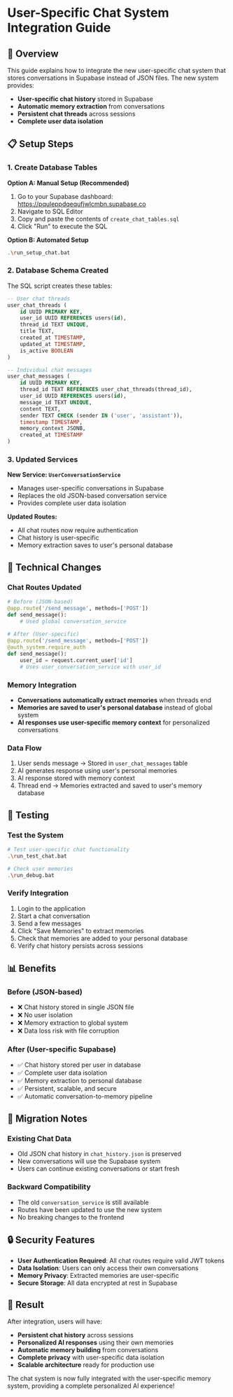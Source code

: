 # User-Specific Chat System Integration Guide

## 🎯 Overview

This guide explains how to integrate the new user-specific chat system that stores conversations in Supabase instead of JSON files. The new system provides:

- **User-specific chat history** stored in Supabase
- **Automatic memory extraction** from conversations
- **Persistent chat threads** across sessions
- **Complete user data isolation**

## 📋 Setup Steps

### 1. Create Database Tables

**Option A: Manual Setup (Recommended)**
1. Go to your Supabase dashboard: https://pquleppdqequfjwlcmbn.supabase.co
2. Navigate to SQL Editor
3. Copy and paste the contents of `create_chat_tables.sql`
4. Click "Run" to execute the SQL

**Option B: Automated Setup**
```bash
.\run_setup_chat.bat
```

### 2. Database Schema Created

The SQL script creates these tables:

```sql
-- User chat threads
user_chat_threads (
    id UUID PRIMARY KEY,
    user_id UUID REFERENCES users(id),
    thread_id TEXT UNIQUE,
    title TEXT,
    created_at TIMESTAMP,
    updated_at TIMESTAMP,
    is_active BOOLEAN
)

-- Individual chat messages
user_chat_messages (
    id UUID PRIMARY KEY,
    thread_id TEXT REFERENCES user_chat_threads(thread_id),
    user_id UUID REFERENCES users(id),
    message_id TEXT UNIQUE,
    content TEXT,
    sender TEXT CHECK (sender IN ('user', 'assistant')),
    timestamp TIMESTAMP,
    memory_context JSONB,
    created_at TIMESTAMP
)
```

### 3. Updated Services

**New Service: `UserConversationService`**
- Manages user-specific conversations in Supabase
- Replaces the old JSON-based conversation service
- Provides complete user data isolation

**Updated Routes:**
- All chat routes now require authentication
- Chat history is user-specific
- Memory extraction saves to user's personal database

## 🔧 Technical Changes

### Chat Routes Updated
```python
# Before (JSON-based)
@app.route('/send_message', methods=['POST'])
def send_message():
    # Used global conversation_service
    
# After (User-specific)
@app.route('/send_message', methods=['POST'])
@auth_system.require_auth
def send_message():
    user_id = request.current_user['id']
    # Uses user_conversation_service with user_id
```

### Memory Integration
- **Conversations automatically extract memories** when threads end
- **Memories are saved to user's personal database** instead of global system
- **AI responses use user-specific memory context** for personalized conversations

### Data Flow
1. User sends message → Stored in `user_chat_messages` table
2. AI generates response using user's personal memories
3. AI response stored with memory context
4. Thread end → Memories extracted and saved to user's memory database

## 🧪 Testing

### Test the System
```bash
# Test user-specific chat functionality
.\run_test_chat.bat

# Check user memories
.\run_debug.bat
```

### Verify Integration
1. Login to the application
2. Start a chat conversation
3. Send a few messages
4. Click "Save Memories" to extract memories
5. Check that memories are added to your personal database
6. Verify chat history persists across sessions

## 📊 Benefits

### Before (JSON-based)
- ❌ Chat history stored in single JSON file
- ❌ No user isolation
- ❌ Memory extraction to global system
- ❌ Data loss risk with file corruption

### After (User-specific Supabase)
- ✅ Chat history stored per user in database
- ✅ Complete user data isolation
- ✅ Memory extraction to personal database
- ✅ Persistent, scalable, and secure
- ✅ Automatic conversation-to-memory pipeline

## 🚀 Migration Notes

### Existing Chat Data
- Old JSON chat history in `chat_history.json` is preserved
- New conversations will use the Supabase system
- Users can continue existing conversations or start fresh

### Backward Compatibility
- The old `conversation_service` is still available
- Routes have been updated to use the new system
- No breaking changes to the frontend

## 🔒 Security Features

- **User Authentication Required**: All chat routes require valid JWT tokens
- **Data Isolation**: Users can only access their own conversations
- **Memory Privacy**: Extracted memories are user-specific
- **Secure Storage**: All data encrypted at rest in Supabase

## 🎉 Result

After integration, users will have:
- **Persistent chat history** across sessions
- **Personalized AI responses** using their own memories
- **Automatic memory building** from conversations
- **Complete privacy** with user-specific data isolation
- **Scalable architecture** ready for production use

The chat system is now fully integrated with the user-specific memory system, providing a complete personalized AI experience! 